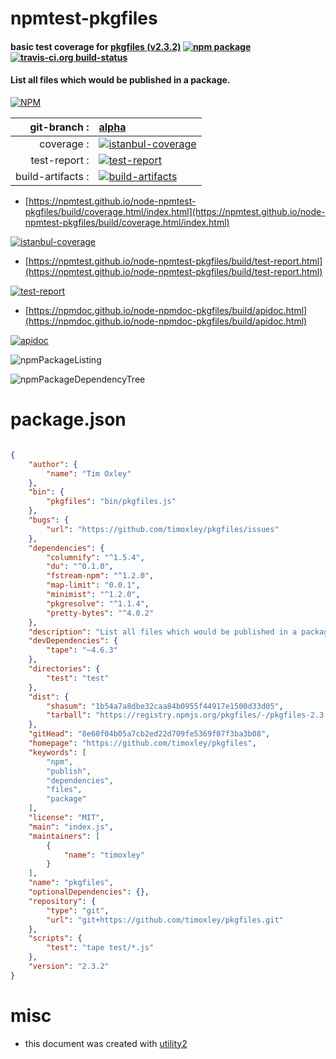 # npmtest-pkgfiles

#### basic test coverage for  [pkgfiles (v2.3.2)](https://github.com/timoxley/pkgfiles)  [![npm package](https://img.shields.io/npm/v/npmtest-pkgfiles.svg?style=flat-square)](https://www.npmjs.org/package/npmtest-pkgfiles) [![travis-ci.org build-status](https://api.travis-ci.org/npmtest/node-npmtest-pkgfiles.svg)](https://travis-ci.org/npmtest/node-npmtest-pkgfiles)

#### List all files which would be published in a package.

[![NPM](https://nodei.co/npm/pkgfiles.png?downloads=true&downloadRank=true&stars=true)](https://www.npmjs.com/package/pkgfiles)

| git-branch : | [alpha](https://github.com/npmtest/node-npmtest-pkgfiles/tree/alpha)|
|--:|:--|
| coverage : | [![istanbul-coverage](https://npmtest.github.io/node-npmtest-pkgfiles/build/coverage.badge.svg)](https://npmtest.github.io/node-npmtest-pkgfiles/build/coverage.html/index.html)|
| test-report : | [![test-report](https://npmtest.github.io/node-npmtest-pkgfiles/build/test-report.badge.svg)](https://npmtest.github.io/node-npmtest-pkgfiles/build/test-report.html)|
| build-artifacts : | [![build-artifacts](https://npmtest.github.io/node-npmtest-pkgfiles/glyphicons_144_folder_open.png)](https://github.com/npmtest/node-npmtest-pkgfiles/tree/gh-pages/build)|

- [https://npmtest.github.io/node-npmtest-pkgfiles/build/coverage.html/index.html](https://npmtest.github.io/node-npmtest-pkgfiles/build/coverage.html/index.html)

[![istanbul-coverage](https://npmtest.github.io/node-npmtest-pkgfiles/build/screenCapture.buildCi.browser.%252Ftmp%252Fbuild%252Fcoverage.lib.html.png)](https://npmtest.github.io/node-npmtest-pkgfiles/build/coverage.html/index.html)

- [https://npmtest.github.io/node-npmtest-pkgfiles/build/test-report.html](https://npmtest.github.io/node-npmtest-pkgfiles/build/test-report.html)

[![test-report](https://npmtest.github.io/node-npmtest-pkgfiles/build/screenCapture.buildCi.browser.%252Ftmp%252Fbuild%252Ftest-report.html.png)](https://npmtest.github.io/node-npmtest-pkgfiles/build/test-report.html)

- [https://npmdoc.github.io/node-npmdoc-pkgfiles/build/apidoc.html](https://npmdoc.github.io/node-npmdoc-pkgfiles/build/apidoc.html)

[![apidoc](https://npmdoc.github.io/node-npmdoc-pkgfiles/build/screenCapture.buildCi.browser.%252Ftmp%252Fbuild%252Fapidoc.html.png)](https://npmdoc.github.io/node-npmdoc-pkgfiles/build/apidoc.html)

![npmPackageListing](https://npmtest.github.io/node-npmtest-pkgfiles/build/screenCapture.npmPackageListing.svg)

![npmPackageDependencyTree](https://npmtest.github.io/node-npmtest-pkgfiles/build/screenCapture.npmPackageDependencyTree.svg)



# package.json

```json

{
    "author": {
        "name": "Tim Oxley"
    },
    "bin": {
        "pkgfiles": "bin/pkgfiles.js"
    },
    "bugs": {
        "url": "https://github.com/timoxley/pkgfiles/issues"
    },
    "dependencies": {
        "columnify": "^1.5.4",
        "du": "^0.1.0",
        "fstream-npm": "^1.2.0",
        "map-limit": "0.0.1",
        "minimist": "^1.2.0",
        "pkgresolve": "^1.1.4",
        "pretty-bytes": "^4.0.2"
    },
    "description": "List all files which would be published in a package.",
    "devDependencies": {
        "tape": "~4.6.3"
    },
    "directories": {
        "test": "test"
    },
    "dist": {
        "shasum": "1b54a7a8dbe32caa84b0955f44917e1500d33d05",
        "tarball": "https://registry.npmjs.org/pkgfiles/-/pkgfiles-2.3.2.tgz"
    },
    "gitHead": "8e60f04b05a7cb2ed22d709fe5369f07f3ba3b08",
    "homepage": "https://github.com/timoxley/pkgfiles",
    "keywords": [
        "npm",
        "publish",
        "dependencies",
        "files",
        "package"
    ],
    "license": "MIT",
    "main": "index.js",
    "maintainers": [
        {
            "name": "timoxley"
        }
    ],
    "name": "pkgfiles",
    "optionalDependencies": {},
    "repository": {
        "type": "git",
        "url": "git+https://github.com/timoxley/pkgfiles.git"
    },
    "scripts": {
        "test": "tape test/*.js"
    },
    "version": "2.3.2"
}
```



# misc
- this document was created with [utility2](https://github.com/kaizhu256/node-utility2)
